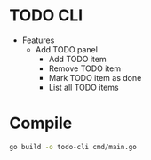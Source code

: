 # TODO CLI

- Features
  - Add TODO panel
    - Add TODO item
    - Remove TODO item
    - Mark TODO item as done
    - List all TODO items

# Compile
```bash
go build -o todo-cli cmd/main.go
```
